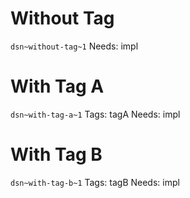 # Without Tag
`dsn~without-tag~1`
Needs: impl

# With Tag A
`dsn~with-tag-a~1`
Tags: tagA
Needs: impl

# With Tag B
`dsn~with-tag-b~1`
Tags: tagB
Needs: impl
